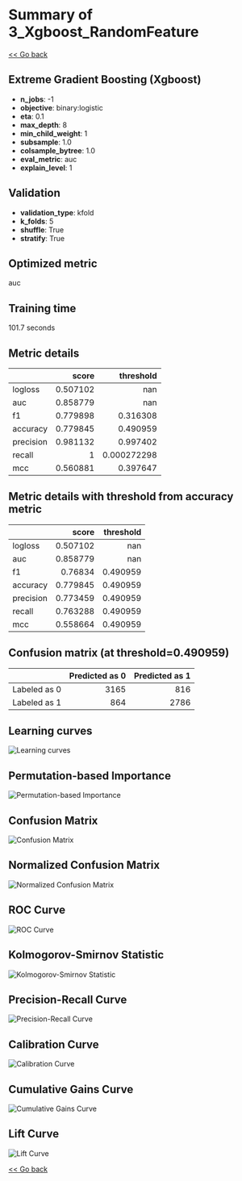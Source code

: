 # Summary of 3_Xgboost_RandomFeature

[<< Go back](../README.md)


## Extreme Gradient Boosting (Xgboost)
- **n_jobs**: -1
- **objective**: binary:logistic
- **eta**: 0.1
- **max_depth**: 8
- **min_child_weight**: 1
- **subsample**: 1.0
- **colsample_bytree**: 1.0
- **eval_metric**: auc
- **explain_level**: 1

## Validation
 - **validation_type**: kfold
 - **k_folds**: 5
 - **shuffle**: True
 - **stratify**: True

## Optimized metric
auc

## Training time

101.7 seconds

## Metric details
|           |    score |     threshold |
|:----------|---------:|--------------:|
| logloss   | 0.507102 | nan           |
| auc       | 0.858779 | nan           |
| f1        | 0.779898 |   0.316308    |
| accuracy  | 0.779845 |   0.490959    |
| precision | 0.981132 |   0.997402    |
| recall    | 1        |   0.000272298 |
| mcc       | 0.560881 |   0.397647    |


## Metric details with threshold from accuracy metric
|           |    score |   threshold |
|:----------|---------:|------------:|
| logloss   | 0.507102 |  nan        |
| auc       | 0.858779 |  nan        |
| f1        | 0.76834  |    0.490959 |
| accuracy  | 0.779845 |    0.490959 |
| precision | 0.773459 |    0.490959 |
| recall    | 0.763288 |    0.490959 |
| mcc       | 0.558664 |    0.490959 |


## Confusion matrix (at threshold=0.490959)
|              |   Predicted as 0 |   Predicted as 1 |
|:-------------|-----------------:|-----------------:|
| Labeled as 0 |             3165 |              816 |
| Labeled as 1 |              864 |             2786 |

## Learning curves
![Learning curves](learning_curves.png)

## Permutation-based Importance
![Permutation-based Importance](permutation_importance.png)
## Confusion Matrix

![Confusion Matrix](confusion_matrix.png)


## Normalized Confusion Matrix

![Normalized Confusion Matrix](confusion_matrix_normalized.png)


## ROC Curve

![ROC Curve](roc_curve.png)


## Kolmogorov-Smirnov Statistic

![Kolmogorov-Smirnov Statistic](ks_statistic.png)


## Precision-Recall Curve

![Precision-Recall Curve](precision_recall_curve.png)


## Calibration Curve

![Calibration Curve](calibration_curve_curve.png)


## Cumulative Gains Curve

![Cumulative Gains Curve](cumulative_gains_curve.png)


## Lift Curve

![Lift Curve](lift_curve.png)



[<< Go back](../README.md)
